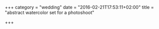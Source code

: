 +++
category = "wedding"
date = "2016-02-21T17:53:11+02:00"
title = "abstract watercolor set for a photoshoot"

+++
